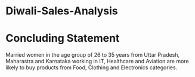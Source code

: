 # Diwali-Sales-Analysis
# Concluding Statement
Married women in the age group of 26 to 35 years from Uttar Pradesh, Maharastra and Karnataka working in IT, Healthcare and Aviation are more likely to buy products from Food, Clothing and Electronics categories.

